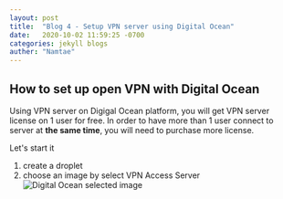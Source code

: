 ```yaml
---
layout: post
title:  "Blog 4 - Setup VPN server using Digital Ocean"
date:   2020-10-02 11:59:25 -0700
categories: jekyll blogs
auther: "Namtae"
---
```

<h2>How to set up open VPN with Digital Ocean</h2>
<p>Using VPN server on Digigal Ocean platform, you will get VPN server license on 1 user for free. In order to have more than 1 user connect to server at <b>the same time</b>, you will need to purchase more license. </p> 

Let's start it
<ol>
    <li>create a droplet</li>
    <li>choose an image by select VPN Access Server</li>
    <img src="{{https://namtaetech.github.io/}}/docs/_posts/pictures/b4-1.jpg" alt="Digital Ocean selected image">
</ol>

